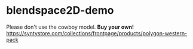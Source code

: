# blendspace2D-demo

Please don't use the cowboy model. **Buy your own!**
https://syntystore.com/collections/frontpage/products/polygon-western-pack
